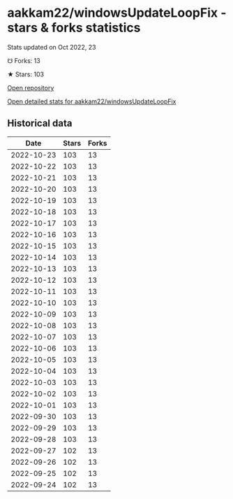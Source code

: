 # aakkam22/windowsUpdateLoopFix - stars & forks statistics

Stats updated on Oct 2022, 23

☋ Forks: 13

★ Stars: 103

[Open repository](https://github.com/aakkam22/windowsUpdateLoopFix)

[Open detailed stats for aakkam22/windowsUpdateLoopFix](https://reviewgithub.com/rep/aakkam22/windowsUpdateLoopFix)

## Historical data
| Date | Stars | Forks |
|------|-------|-------|
| 2022-10-23 | 103 | 13 | 
| 2022-10-22 | 103 | 13 | 
| 2022-10-21 | 103 | 13 | 
| 2022-10-20 | 103 | 13 | 
| 2022-10-19 | 103 | 13 | 
| 2022-10-18 | 103 | 13 | 
| 2022-10-17 | 103 | 13 | 
| 2022-10-16 | 103 | 13 | 
| 2022-10-15 | 103 | 13 | 
| 2022-10-14 | 103 | 13 | 
| 2022-10-13 | 103 | 13 | 
| 2022-10-12 | 103 | 13 | 
| 2022-10-11 | 103 | 13 | 
| 2022-10-10 | 103 | 13 | 
| 2022-10-09 | 103 | 13 | 
| 2022-10-08 | 103 | 13 | 
| 2022-10-07 | 103 | 13 | 
| 2022-10-06 | 103 | 13 | 
| 2022-10-05 | 103 | 13 | 
| 2022-10-04 | 103 | 13 | 
| 2022-10-03 | 103 | 13 | 
| 2022-10-02 | 103 | 13 | 
| 2022-10-01 | 103 | 13 | 
| 2022-09-30 | 103 | 13 | 
| 2022-09-29 | 103 | 13 | 
| 2022-09-28 | 103 | 13 | 
| 2022-09-27 | 102 | 13 | 
| 2022-09-26 | 102 | 13 | 
| 2022-09-25 | 102 | 13 | 
| 2022-09-24 | 102 | 13 | 

